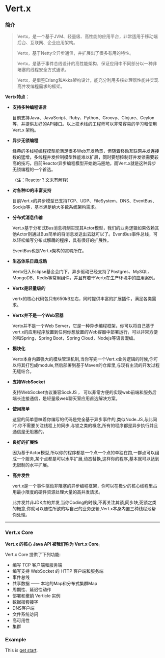 # Vert.x

### 简介

>Vertx，是一个基于JVM、轻量级、高性能的应用平台，非常适用于移动端后台、互联网、企业应用架构。
>
>Vertx，基于Netty全异步通信，并扩展出了很多有用的特性。
>
>Vertx，是基于事件总线设计的高性能架构，保证应用中不同部分以一种非堵塞的线程安全方式通讯。
>
>Vertx，是借鉴Erlang和Akka架构设计，能充分利用多核处理器性能并实现高并发编程需求的框架。

**Vertx特点**：

- **支持多种编程语言**

  目前支持Java、JavaScript、Ruby、Python、Groovy、Clojure、Ceylon等，并提供友好的API接口。以上技术栈的工程师可以非常容易的学习和使用Vert.x 架构。

- **异步无锁编程**

  经典的多线程编程模型能满足很多Web开发场景，但随着移动互联网并发连接数的猛增，多线程并发控制模型性能难以扩展，同时要想控制好并发锁需要较高的技巧，目前Reactor异步编程模型开始跑马圈地，而Vert.x就是这种异步无锁编程的一个首选。

  （注：Reactor？文末有解释）

- **对各种IO的丰富支持**

  目前Vert.x的异步模型已支持TCP、UDP、FileSystem、DNS、EventBus、Sockjs等，基本满足绝大多数系统架构需求。

- **分布式消息传输**

  Vert.x基于分布式Bus消息机制实现其Actor模型，我们的业务逻辑如果依赖其他Actor则通过Bus简单的将消息发送出去就可以了。EventBus事件总线，可以轻松编写分布式解耦的程序，具有很好的扩展性。

  EventBus也是Vert.x架构的灵魂所在。

- **生态体系日趋成熟**

  Vertx归入Eclipse基金会门下，异步驱动已经支持了Postgres、MySQL、MongoDB、Redis等常用组件，并且有若干Vertx在生产环境中的应用案例。

- **Vertx是轻量级的**

  vertx的核心代码包只有650kB左右，同时提供丰富的扩展插件，满足各类需求。

- **Vertx并不是一个Web容器**

  Vertx并不是一个Web Server，它是一种异步编程框架，你可以将自己基于vert.x的应用程序放置到任何你想放置的Web容器中部署运行，可以非常方便的和Spring，Spring Boot，Spring Cloud，Nodejs等语言混编。

- **模块化**

  Vertx本身内置强大的模块管理机制,当你写完一个Vert.x业务逻辑的时候,你可以将其打包成module,然后部署到基于Maven的仓库里,与现有主流的开发过程无缝结合。

- **支持WebSocket**

  支持WebSocket协议兼容SockJS ， 可以非常方便的实现web前端和服务后端长连接通信，是轻量级web聊天室应用首选解决方案。

- **使用简单**

  这里的简单意味着你编写的代码是完全基于异步事件的,类似Node.JS,与此同时.你不需要关注线程上的同步,与锁之类的概念,所有的程序都是异步执行并且通信是无阻塞的。

- **良好的扩展性**

  因为基于Actor模型,所以你的程序都是一个点一个点的单独在跑,一群点可以组成一个服务,某个点都是可以水平扩展,动态替换,这样你的程序,基本就可以达到无限制的水平扩展。

- **高并发性**

  vert.x是一个事件驱动非阻塞的异步编程框架，你可以在极少的核心线程里占用最小限度的硬件资源处理大量的高并发请求。

  此并发并非JDK库的并发,当你Coding的时候,不再关注其锁,同步块,死锁之类的概念,你就可以随性所欲的写自己的业务逻辑,Vert.x本身内置三种线程池帮你处理。

___

### Vert.x Core

**Vert.x 的核心 Java API 被我们称为 Vert.x Core**。

Vert.x Core 提供了下列功能:

- 编写 TCP 客户端和服务端
- 编写支持 WebSocket 的 HTTP 客户端和服务端
- 事件总线
- 共享数据 —— 本地的Map和分布式集群Map
- 周期性、延迟性动作
- 部署和撤销 Verticle 实例
- 数据报套接字
- DNS客户端
- 文件系统访问
- 高可用性
- 集群



### Example 

This is  [get start](http://vertxchina.github.io/vertx-translation-chinese/core/Core.html "get start"). 

